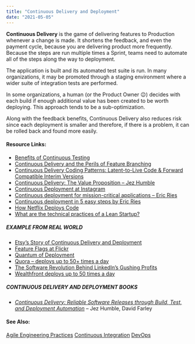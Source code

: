 ```yaml
---
title: "Continuous Delivery and Deployment"
date: "2021-05-05"
---
```


**Continuous Delivery** is the game of delivering features to Production whenever a change is made. It shortens the feedback, and even the payment cycle, because you are delivering product more frequently. Because the steps are run multiple times a Sprint, teams need to automate all of the steps along the way to deployment.

The application is built and its automated test suite is run. In many organizations, it may be promoted through a staging environment where a wider suite of integration tests are performed.

In some organizations, a human (or the Product Owner 😉) decides with each build if enough additional value has been created to be worth deploying. This approach tends to be a sub-optimization.

Along with the feedback benefits, Continuous Delivery also reduces risk since each deployment is smaller and therefore, if there is a problem, it can be rolled back and found more easily.

#### Resource Links:

- [Benefits of Continuous Testing](https://www.infoq.com/news/2015/04/benefits-continuous-testing)
- [Continuous Delivery and the Perils of Feature Branching](https://continuousdelivery.com/2011/07/on-dvcs-continuous-integration-and-feature-branches/)
- [Continuous Delivery Coding Patterns: Latent-to-Live Code & Forward Compatible Interim Versions](https://www.infoq.com/articles/continuous-delivery-coding-patterns)
- [Continuous Delivery: The Value Proposition – Jez Humble](https://www.informit.com/articles/article.aspx?p=1641923)
- [Continuous Deployment at Instagram](https://engineering.instagram.com/continuous-deployment-at-instagram-1e18548f01d1#.cssk7lhxw)
- [Continuous deployment for mission-critical applications – Eric Ries](https://www.startuplessonslearned.com/2009/12/continuous-deployment-for-mission.html)
- [Continuous deployment in 5 easy steps by Eric Ries](http://radar.oreilly.com/2009/03/continuous-deployment-5-eas.html)
- [How Netflix Deploys Code](https://www.infoq.com/news/2013/06/netflix)
- [What are the technical practices of a Lean Startup?](https://www.quora.com/What-are-the-technical-practices-of-a-Lean-Startup)

##### EXAMPLE FROM REAL WORLD

- [Etsy’s Story of Continuous Delivery and Deployment](https://www.slideshare.net/beamrider9/continuous-deployment-at-etsy-a-tale-of-two-approaches)
- [Feature Flags at Flickr](https://code.flickr.net/2009/12/02/flipping-out/)
- [Quantum of Deployment](https://codeascraft.com/2010/05/20/quantum-of-deployment/)
- [Quora – deploys up to 50+ times a day](https://engineering.quora.com/Continuous-Deployment-at-Quora#_=_)
- [The Software Revolution Behind LinkedIn’s Gushing Profits](https://www.wired.com/2013/04/linkedin-software-revolution/)
- [Wealthfront deploys up to 50 times a day](https://eng.wealthfront.com/2011/02/22/continuous-deployment-for-data-not-just-services/)

##### CONTINUOUS DELIVERY AND DEPLOYMENT BOOKS

- [_Continuous Delivery: Reliable Software Releases through Build, Test, and Deployment Automation_](https://www.amazon.com/Continuous-Delivery-Deployment-Automation-Addison-Wesley/dp/0321601912/&tag=notesfromatoo-20/&tag=notesfromatoo-20) – Jez Humble, David Farley

#### See Also:

[Agile Engineering Practices](/glossary/agile-engineering-practices) [Continuous Integration](/glossary/continuous-integration) [DevOps](/glossary/devops)
